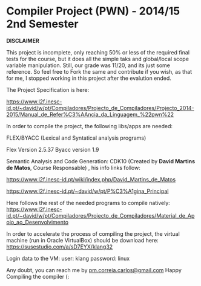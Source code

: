 # Compiler Project (PWN) - 2014/15 2nd Semester

**DISCLAIMER**

This project is incomplete, only reaching 50% or less of the required final tests for the course, but it does all the simple taks and global/local scope variable manipulation. Still, our grade was 11/20, and its just some reference. So feel free to Fork the same and contribute if you wish, as that for me, I stopped working in this project after the evalution ended.


The Project Specification is here: 

https://www.l2f.inesc-id.pt/~david/w/pt/Compiladores/Projecto_de_Compiladores/Projecto_2014-2015/Manual_de_Refer%C3%AAncia_da_Linguagem_%22pwn%22

In order to compile the project, the following libs/apps are needed:

FLEX/BYACC (Lexical and Syntatical analysis programs)

Flex Version 2.5.37
Byacc version 1.9

Semantic Analysis and Code Generation: CDK10 (Created by **David Martins de Matos**, Course Responsable) , his info links follow:

https://www.l2f.inesc-id.pt/wiki/index.php/David_Martins_de_Matos

https://www.l2f.inesc-id.pt/~david/w/pt/P%C3%A1gina_Principal

Here follows the rest of the needed programs to compile natively:
https://www.l2f.inesc-id.pt/~david/w/pt/Compiladores/Projecto_de_Compiladores/Material_de_Apoio_ao_Desenvolvimento

In order to accelerate the process of compiling the project, the virtual machine (run in Oracle VirtualBox) should be download here:
https://susestudio.com/a/sD7EYX/klang32

Login data to the VM:
user: klang
password: linux


Any doubt, you can reach me by pm.correia.carlos@gmail.com
Happy Compiling the compiler (:

